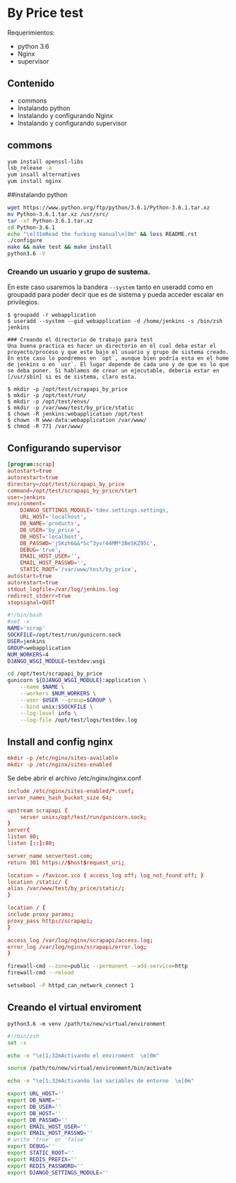 By Price test
============

Requerimientos:
- python 3.6
- Nginx
- supervisor

## Contenido
- commons
- Instalando python
- Instalando y configurando Nginx
-  Instalando y configurando supervisor 

## commons
```sh
yum install openssl-libs
lsb_release -a
yum insall alternatives
yum install nginx
```

##instalando python

```sh
wget https://www.python.org/ftp/python/3.6.1/Python-3.6.1.tar.xz
mv Python-3.6.1.tar.xz /usr/src/
tar -xf Python-3.6.1.tar.xz
cd Python-3.6.1
echo "\e[31mRead the fucking manual\e[0m" && less README.rst
./configure
make && make test && make install
python3.6 -V
```

### Creando un usuario y grupo de sustema.
En este caso usaremos la bandera `--system` tanto en useradd como en groupadd para poder decir que es de sistema y pueda acceder escalar en privilegios.
```
$ groupadd -r webapplication
$ useradd --system --gid webapplication -d /home/jenkins -s /bin/zsh jenkins

### Creando el directorio de trabajo para test
Una buena practica es hacer un directorio en el cual deba estar el proyecto/proceso y que este bajo el usuario y grupo de sistema creado. En este caso lo pondremos en `opt`, aunque bien podría esta en el home de jenkins o en `usr`. El lugar depende de cada uno y de que es lo que se deba poner. Si hablamos de crear un ejecutable, deberia estar en [/usr/sbin] si es de sistema, claro esta.
```

```
$ mkdir -p /opt/test/scrapapi_by_price
$ mkdir -p /opt/test/run/
$ mkdir -p /opt/test/envs/
$ mkdir -p /var/www/test/by_price/static
$ chown -R jenkins:webapplication /opt/test
$ chown -R www-data:webapplication /var/www/
$ chmod -R 771 /var/www/
```


## Configurando supervisor
```conf
[program:scrap]
autostart=true
autorestart=true
directory=/opt/test/scrapapi_by_price
command=/opt/test/scrapapi_by_price/start
user=jenkins
environment=
    DJANGO_SETTINGS_MODULE='tdev.settings.settings,
    URL_HOST='localhost',
    DB_NAME='products',
    DB_USER='by_price',
    DB_HOST='localhost',
    DB_PASSWD='jSKzh6&&*Sc^3yv!44MM*3BeSKZ95c',
    DEBUG='true',
    EMAIL_HOST_USER='',
    EMAIL_HOST_PASSWD='',
    STATIC_ROOT='/var/www/test/by_price',
autostart=true
autorestart=true
stdout_logfile=/var/log/jenkins.log
redirect_stderr=true
stopsignal=QUIT
```

```sh
#!/bin/bash
#set -x
NAME='scrap'
SOCKFILE=/opt/test/run/gunicorn.sock
USER=jenkins
GROUP=webapplication
NUM_WORKERS=4
DJANGO_WSGI_MODULE=testdev:wsgi

cd /opt/test/scrapapi_by_price
gunicorn ${DJANGO_WSGI_MODULE}:application \
    --name $NAME \
    --workers $NUM_WORKERS \
    --user $USER --group=$GROUP \
    --bind unix:$SOCKFILE \
    --log-level info \
    --log-file /opt/test/logs/testdev.log
```

## Install and config nginx


```conf
mkdir -p /etc/nginx/sites-available
mkdir -p /etc/nginx/sites-enabled
```

Se debe abrir el archivo /etc/nginx/nginx.conf

```conf
include /etc/nginx/sites-enabled/*.conf;
server_names_hash_bucket_size 64;
```


```conf
upstream scrapapi {
    server unix:/opt/test/run/gunicorn.sock;
}
server{
listen 80;
listen [::]:80;

server_name servertest.com;
return 301 https://$host$request_uri;

location = /favicon.ico { access_log off; log_not_found off; }
location /static/ {
alias /var/www/test/by_price/static/;
}

location / {
include proxy_params;
proxy_pass http://scrapapi;
}

access_log /var/log/nginx/scrapapi/access.log;
error_log /var/log/nginx/scrapapi/error.log;
}

```

```sh
firewall-cmd --zone=public --permanent --add-service=http
firewall-cmd --reload
```

```sh
setsebool -P httpd_can_network_connect 1
```
## Creando el virtual enviroment

```
python3.6 -m venv /path/to/new/virtual/environment
```

```sh
#!/bin/zsh
set -x

echo -e "\e[1;32mActivando el enviroment  \e[0m"

source /path/to/new/virtual/environment/bin/activate

echo -e "\e[1;32mActivando las variables de entorno  \e[0m"

export URL_HOST=''
export DB_NAME=''
export DB_USER=''
export DB_HOST=''
export DB_PASSWD=''
export EMAIL_HOST_USER=''
export EMAIL_HOST_PASSWD=''
# write 'true' or 'false'
export DEBUG=''
export STATIC_ROOT=''
export REDIS_PREFIX=''
export REDIS_PASSWORD=''
export DJANGO_SETTINGS_MODULE=''
```
